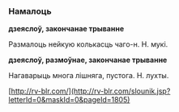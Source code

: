 ### Намалоць
**дзеяслоў, закончанае трыванне**

Размалоць нейкую колькасць чаго-н. Н. мукі.

**дзеяслоў, размоўнае, закончанае трыванне**

Нагаварыць многа лішняга, пустога. Н. лухты.

<a rel="author">[http://rv-blr.com/](http://rv-blr.com/slounik.jsp?letterId=0&maskId=0&pageId=1805)</a>
